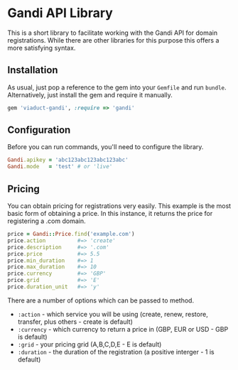 # Gandi API Library

This is a short library to facilitate working with the Gandi API for
domain registrations. While there are other libraries for this purpose
this offers a more satisfying syntax.

## Installation

As usual, just pop a reference to the gem into your `Gemfile` and run
`bundle`. Alternatively, just install the gem and require it manually.

```ruby
gem 'viaduct-gandi', :require => 'gandi'
```

## Configuration

Before you can run commands, you'll need to configure the library.

```ruby
Gandi.apikey = 'abc123abc123abc123abc'
Gandi.mode   = 'test' # or 'live' 
```

## Pricing

You can obtain pricing for registrations very easily. This example is the 
most basic form of obtaining a price. In this instance, it returns the price
for registering a .com domain.

```ruby
price = Gandi::Price.find('example.com')
price.action          #=> 'create'
price.description     #=> '.com'
price.price           #=> 5.5
price.min_duration    #=> 1
price.max_duration    #=> 10
price.currency        #=> 'GBP'
price.grid            #=> 'E'
price.duration_unit   #=> 'y'
```

There are a number of options which can be passed to method.

* `:action` - which service you will be using (create, renew, restore, transfer, plus others - create is default)
* `:currency` - which currency to return a price in (GBP, EUR or USD - GBP is default)
* `:grid` - your pricing grid (A,B,C,D,E - E is default)
* `:duration` - the duration of the registration (a positive interger - 1 is default)

